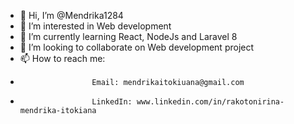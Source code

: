 - 👋 Hi, I’m @Mendrika1284
- 👀 I’m interested in Web development
- 🌱 I’m currently learning React, NodeJs and Laravel 8
- 💞️ I’m looking to collaborate on Web development project
- 📫 How to reach me: 
-                     Email: mendrikaitokiuana@gmail.com
-                     LinkedIn: www.linkedin.com/in/rakotonirina-mendrika-itokiana

<!---
Mendrika1284/Mendrika1284 is a ✨ special ✨ repository because its `README.md` (this file) appears on your GitHub profile.
You can click the Preview link to take a look at your changes.
--->
